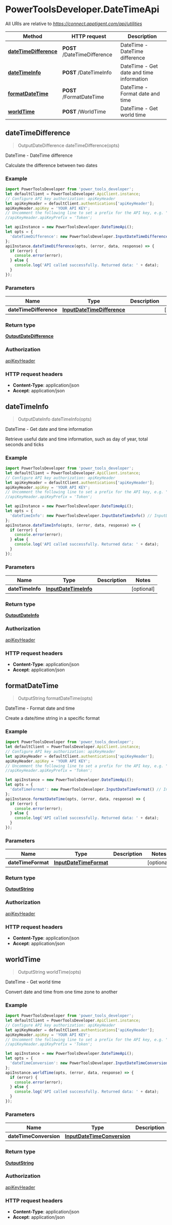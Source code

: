 # PowerToolsDeveloper.DateTimeApi

All URIs are relative to *https://connect.apptigent.com/api/utilities*

Method | HTTP request | Description
------------- | ------------- | -------------
[**dateTimeDifference**](DateTimeApi.md#dateTimeDifference) | **POST** /DateTimeDifference | DateTime - DateTime difference
[**dateTimeInfo**](DateTimeApi.md#dateTimeInfo) | **POST** /DateTimeInfo | DateTime - Get date and time information
[**formatDateTime**](DateTimeApi.md#formatDateTime) | **POST** /FormatDateTime | DateTime - Format date and time
[**worldTime**](DateTimeApi.md#worldTime) | **POST** /WorldTime | DateTime - Get world time



## dateTimeDifference

> OutputDateDifference dateTimeDifference(opts)

DateTime - DateTime difference

Calculate the difference between two dates

### Example

```javascript
import PowerToolsDeveloper from 'power_tools_developer';
let defaultClient = PowerToolsDeveloper.ApiClient.instance;
// Configure API key authorization: apiKeyHeader
let apiKeyHeader = defaultClient.authentications['apiKeyHeader'];
apiKeyHeader.apiKey = 'YOUR API KEY';
// Uncomment the following line to set a prefix for the API key, e.g. "Token" (defaults to null)
//apiKeyHeader.apiKeyPrefix = 'Token';

let apiInstance = new PowerToolsDeveloper.DateTimeApi();
let opts = {
  'dateTimeDifference': new PowerToolsDeveloper.InputDateTimeDifference() // InputDateTimeDifference | 
};
apiInstance.dateTimeDifference(opts, (error, data, response) => {
  if (error) {
    console.error(error);
  } else {
    console.log('API called successfully. Returned data: ' + data);
  }
});
```

### Parameters


Name | Type | Description  | Notes
------------- | ------------- | ------------- | -------------
 **dateTimeDifference** | [**InputDateTimeDifference**](InputDateTimeDifference.md)|  | [optional] 

### Return type

[**OutputDateDifference**](OutputDateDifference.md)

### Authorization

[apiKeyHeader](../README.md#apiKeyHeader)

### HTTP request headers

- **Content-Type**: application/json
- **Accept**: application/json


## dateTimeInfo

> OutputDateInfo dateTimeInfo(opts)

DateTime - Get date and time information

Retrieve useful date and time information, such as day of year, total seconds and ticks

### Example

```javascript
import PowerToolsDeveloper from 'power_tools_developer';
let defaultClient = PowerToolsDeveloper.ApiClient.instance;
// Configure API key authorization: apiKeyHeader
let apiKeyHeader = defaultClient.authentications['apiKeyHeader'];
apiKeyHeader.apiKey = 'YOUR API KEY';
// Uncomment the following line to set a prefix for the API key, e.g. "Token" (defaults to null)
//apiKeyHeader.apiKeyPrefix = 'Token';

let apiInstance = new PowerToolsDeveloper.DateTimeApi();
let opts = {
  'dateTimeInfo': new PowerToolsDeveloper.InputDateTimeInfo() // InputDateTimeInfo | 
};
apiInstance.dateTimeInfo(opts, (error, data, response) => {
  if (error) {
    console.error(error);
  } else {
    console.log('API called successfully. Returned data: ' + data);
  }
});
```

### Parameters


Name | Type | Description  | Notes
------------- | ------------- | ------------- | -------------
 **dateTimeInfo** | [**InputDateTimeInfo**](InputDateTimeInfo.md)|  | [optional] 

### Return type

[**OutputDateInfo**](OutputDateInfo.md)

### Authorization

[apiKeyHeader](../README.md#apiKeyHeader)

### HTTP request headers

- **Content-Type**: application/json
- **Accept**: application/json


## formatDateTime

> OutputString formatDateTime(opts)

DateTime - Format date and time

Create a date/time string in a specific format

### Example

```javascript
import PowerToolsDeveloper from 'power_tools_developer';
let defaultClient = PowerToolsDeveloper.ApiClient.instance;
// Configure API key authorization: apiKeyHeader
let apiKeyHeader = defaultClient.authentications['apiKeyHeader'];
apiKeyHeader.apiKey = 'YOUR API KEY';
// Uncomment the following line to set a prefix for the API key, e.g. "Token" (defaults to null)
//apiKeyHeader.apiKeyPrefix = 'Token';

let apiInstance = new PowerToolsDeveloper.DateTimeApi();
let opts = {
  'dateTimeFormat': new PowerToolsDeveloper.InputDateTimeFormat() // InputDateTimeFormat | 
};
apiInstance.formatDateTime(opts, (error, data, response) => {
  if (error) {
    console.error(error);
  } else {
    console.log('API called successfully. Returned data: ' + data);
  }
});
```

### Parameters


Name | Type | Description  | Notes
------------- | ------------- | ------------- | -------------
 **dateTimeFormat** | [**InputDateTimeFormat**](InputDateTimeFormat.md)|  | [optional] 

### Return type

[**OutputString**](OutputString.md)

### Authorization

[apiKeyHeader](../README.md#apiKeyHeader)

### HTTP request headers

- **Content-Type**: application/json
- **Accept**: application/json


## worldTime

> OutputString worldTime(opts)

DateTime - Get world time

Convert date and time from one time zone to another

### Example

```javascript
import PowerToolsDeveloper from 'power_tools_developer';
let defaultClient = PowerToolsDeveloper.ApiClient.instance;
// Configure API key authorization: apiKeyHeader
let apiKeyHeader = defaultClient.authentications['apiKeyHeader'];
apiKeyHeader.apiKey = 'YOUR API KEY';
// Uncomment the following line to set a prefix for the API key, e.g. "Token" (defaults to null)
//apiKeyHeader.apiKeyPrefix = 'Token';

let apiInstance = new PowerToolsDeveloper.DateTimeApi();
let opts = {
  'dateTimeConversion': new PowerToolsDeveloper.InputDateTimeConversion() // InputDateTimeConversion | 
};
apiInstance.worldTime(opts, (error, data, response) => {
  if (error) {
    console.error(error);
  } else {
    console.log('API called successfully. Returned data: ' + data);
  }
});
```

### Parameters


Name | Type | Description  | Notes
------------- | ------------- | ------------- | -------------
 **dateTimeConversion** | [**InputDateTimeConversion**](InputDateTimeConversion.md)|  | [optional] 

### Return type

[**OutputString**](OutputString.md)

### Authorization

[apiKeyHeader](../README.md#apiKeyHeader)

### HTTP request headers

- **Content-Type**: application/json
- **Accept**: application/json

